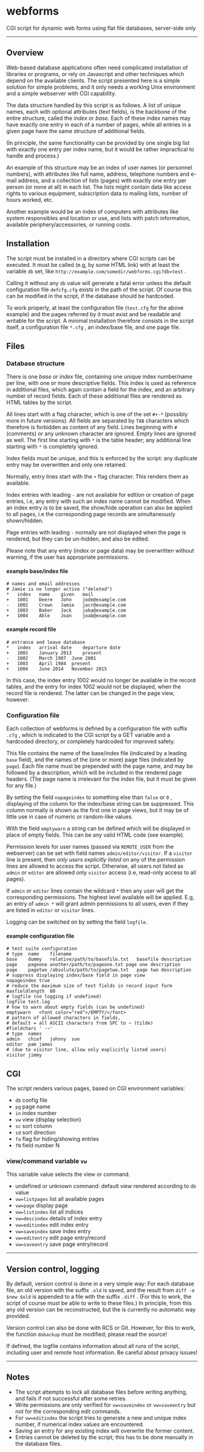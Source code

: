 # webforms

CGI script for dynamic web forms using flat file databases,
server-side only

---

## Overview

Web-based database applications often need complicated installation
of libraries or programs, or rely on Javascript and other techniques
which depend on the available clients. The script presented here is a
simple solution for simple problems, and it only needs a working Unix
environment and a simple webserver with CGI capability.

The data structure handled by this script is as follows.  A list
of unique names, each with optional attributes (text fields), is the backbone of the
entire structure, called the *index* or *base.*  Each of these index names
may have exactly one entry in each of a number of pages, while all
entries in a given page have the same structure of additional fields.

(In principle, the same functionality can be provided by one single big
list with exactly one entry per index name, but it would be rather impractical
to handle and process.)

An example of this structure may be an index of user names
(or personnel numbers), with attributes like full name, address, telephone
numbers and e-mail address, and a collection of lists (pages) with
exactly one entry per person (or none at all) in each list. The lists might contain
data like access rights to various equipment, subscription data to
mailing lists, number of hours worked, etc.

Another example would be an index of computers with attributes like
system responsibles and location or use, and lists with patch information,
available periphery/accessories, or running costs.

## Installation

The script must be installed in a directory where CGI scripts can be executed.
It must be called (e.g, by some HTML link) with at least the variable `db`
set, like `http://example.com/somedir/webforms.cgi?db=test` .

Calling it without any `db` value will generate a fatal error unless the default configuration
file `defcfg.cfg` exists in the path of the script.
Of course this can be modified in the script, if the database should be hardcoded.

To work properly, at least the configuration file (`test.cfg` for the above example)
and the pages referred by it must exist and be readable and writable for
the script. A minimal installation therefore consists in the script itself,
a configuration file `*.cfg` , an index/base file, and one page file.

## Files

### Database structure

There is one *base* or *index* file,
containing one unique index number/name per line, with one or more descriptive
fields.  This index is used as reference in additional files, which
again contain a field for the index, and an arbitrary number of record
fields. Each of these additional files are rendered as HTML tables by the script.

All lines start with a flag character, which is one of the set `#+-*` (possibly more in future versions).
All fields are separated by `TAB` characters which therefore is forbidden as content of any field.
Lines beginning with `#` (comments) or any unknown character are ignored. Empty lines are ignored as well.
The first line starting with `*` is the table header; any additional line starting with `*` is completely ignored.

Index fields must be unique, and this is enforced by the script: any duplicate entry may be overwritten and only one retained.

Normally, entry lines start with the `+` flag character. This renders them as available.

Index entries with leading `-` are not available for edition or creation of page entries,
i.e, any entry with such an index name cannot be modified.
When an index entry is to be saved, the show/hide operation can also be applied to all
pages, i.e the corresponding page records are simultaneously shown/hidden.

Page entries with leading `-` normally are not displayed when the page is rendered,
but they can be un-hidden, and also be edited.

Please note that any entry (index or page data) may be overwritten without warning,
if the user has appropriate permissions.

#### example base/index file

	# names and email addresses
	# Jamie is no longer active ("deleted")
	*	index	name	given	mail
	+	1001	Deere	John	jode@example.com
	-	1002	Crown	Jamie	jacr@example.com
	+	1003	Baker	Jack	jaba@example.com
	+	1004	Able	Joan	joab@example.com

#### example record file

	# entrance and leave database
	*	index	arrival date	departure date
	+	1001	January 2013	present
	-	1002	March 1987	June 2001
	+	1003	April 1984	present
	+	1004	June 2014	November 2015

In this case, the index entry 1002 would no longer be available in the
record tables, and the entry for index 1002 would not be displayed,
when the record file is rendered.
The latter can be changed in the page view, however.

### Configuration file

Each collection of webforms is defined by a configuration file with suffix `.cfg` ,
which is indicated to the CGI script by a GET variable and a
hardcoded directory, or completely hardcoded for improved safety.

This file contains the name of the base/index file (indicated by
a leading `base` field), and the names of the (one or more) page
files (indicated by `page`). Each file name must be prepended with
the page name, and may be followed by a description, which will be
included in the rendered page headers. (The page name is irrelevant
for the index file, but it must be given for any file.)

By setting the field `nopageindex` to something else than `false` or `0` ,
displaying of the column for the index/base string can be suppressed.
This column normally is shown as the first one in page views,
but it may be of little use in case of numeric or random-like values.

With the field `emptywarn` a string can be defined which will be displayed
in place of empty fields. This can be any valid HTML code (see example).

Permission levels for user names (passed via `REMOTE_USER` from the webserver)
can be set with field names `admin/editor/visitor`.
If a `visitor` line is present, then *only users explicitly listed*
on any of the permission lines are allowed to access the script.
Otherwise, all users not listed as `admin` or `editor` are allowed
only `visitor` access (i.e, read-only access to all pages).

If `admin` or `editor` lines contain the wildcard `*` then any user will get
the corresponding permissions. The highest level available will be applied.
E.g, an entry of `admin	*` will grant admin permissions to all users,
even if they are listed in `editor` or `visitor` lines.

Logging can be switched on by setting the field `logfile.`

#### example configuration file

	# test suite configuration
	# type	name	filename
	base	dummy	relative/path/to/basefile.txt	basefile description
	page	pageone another/path/to/pageone.txt	page one description
	page	pagetwo	/absolute/path/to/pagetwo.txt	page two description
	# suppress displaying index/base field in page view
	nopageindex	true
	# reduce the maximum size of text fields in record input form
	maxfieldlength	80
	# logfile (no logging if undefined)
	logfile	test.log
	# how to warn about empty fields (can be undefined)
	emptywarn	<font color="red">/EMPTY/</font>
	# pattern of allowed characters in fields,
	# default = all ASCII characters from SPC to ~ (tilde)
	#fieldchars	' -~'
	# type	names
	admin	chief	johnny	sue
	editor	pam	james
	# (due to visitor line, allow only explicitly listed users)
	visitor	jimmy

## CGI

The script renders various pages, based on CGI environment variables:

- `db` config file
- `pg` page name
- `in` index number
- `vw` view (display selection)
- `sc` sort column
- `sd` sort direction
- `fa` flag for hiding/showing entries
- `fN` field number N

### view/command variable `vw`

This variable value selects the view or command.

- undefined or unknown command: default view rendered according to `db` value
- `vw=listpages` list all available pages
- `vw=page` display page
- `vw=listindex` list all indices
- `vw=descindex` details of index entry
- `vw=editindex` edit index entry
- `vw=saveindex` save index entry
- `vw=editentry` edit page entry/record
- `vw=saveentry` save page entry/record

---

## Version control, logging

By default, version control is done in a very simple way: For each database
file, an old version with the suffix `.old` is saved, and the result from
`diff -e $new $old` is appended to a file with the suffix `.diff` .
(For this to work, the script of course must be able to write to these files.)
In principle, from this any old version can be reconstructed, but the is currently
no automatic way provided.

Version control can also be done with RCS or Git.
However, for this to work, the function `dobackup`
must be modified; please read the source!

If defined, the logfile contains information about all runs of the script,
including user and remote host information.
Be careful about privacy issues!

---

## Notes

- The script attempts to lock all database files before writing anything, and fails if not successful after some retries.
- Write permissions are only verified for `vw=saveindex` or `vw=saveentry` but not for the corresponding edit commands.
- For `vw=editindex` the script tries to generate a new and unique index number, if numerical index values are encountered.
- Saving an entry for any existing index will overwrite the former content.
- Entries cannot be deleted by the script; this has to be done manually in the database files.